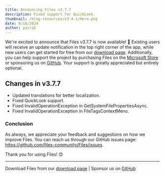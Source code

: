 ```yaml
---
title: Announcing Files v3.7.7
description: Fixed support for QuickLook.
thumbnail: /blog-resources/v3-4-1/Hero.png
date: 9/16/2024
author: yaira2
---
```


We're excited to announce that Files v3.7.7 is now available! 🎉 Existing users will receive an update notification in the top right corner of the app, while new users can get started for free from our [download page](/download/). Additionally, you can help support the project by purchasing Files on the [Microsoft Store](ms-windows-store://pdp/?ProductId=9nghp3dx8hdx&cid=FilesWebsite) or sponsoring us on [GitHub](https://github.com/sponsors/yaira2). Your support is greatly appreciated but entirely optional.

## Changes in v3.7.7

- Updated translations for better localization.
- Fixed QuickLook support.
- Fixed InvalidOperationException in GetSystemFilePropertiesAsync.
- Fixed InvalidOperationException in FileTagsContextMenu.

### Conclusion

As always, we appreciate your feedback and suggestions on how we improve Files. You can reach us through our GitHub issues page: https://github.com/files-community/Files/issues.

Thank you for using Files! 😊

---

Download Files from our [download page](/download/) | Sponsor us on [GitHub](https://github.com/sponsors/yaira2)
